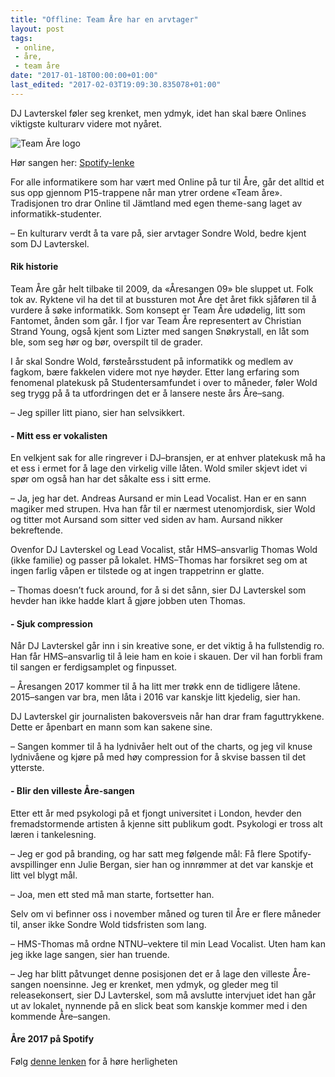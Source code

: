```yaml
---
title: "Offline: Team Åre har en arvtager"
layout: post
tags: 
 - online,
 - åre,
 - team åre
date: "2017-01-18T00:00:00+01:00"
last_edited: "2017-02-03T19:09:30.835078+01:00"
---
```

DJ Lavterskel føler seg krenket, men ydmyk, idet han skal bære Onlines viktigste kulturarv videre mot nyåret.

![Team Åre logo](https://online.ntnu.no/media/images/responsive/777924ea-fe69-49ab-9e98-2c5c8bd5ea94.png)

Hør sangen her: [Spotify-lenke](https://open.spotify.com/track/1FKYq1DN4DnHqLtdTF1xLf)

For alle informatikere som har vært med Online på tur til Åre, går det alltid et sus opp gjennom P15-trappene når man ytrer ordene «Team åre». Tradisjonen tro drar Online til Jämtland med egen theme-sang laget av informatikk-studenter.

– En kulturarv verdt å ta vare på, sier arvtager Sondre Wold, bedre kjent som DJ Lavterskel.

#### Rik historie

Team Åre går helt tilbake til 2009, da «Åresangen 09» ble sluppet ut. Folk tok av. Ryktene vil ha det til at bussturen mot Åre det året fikk sjåføren til å vurdere å søke informatikk. Som konsept er Team Åre udødelig, litt som Fantomet, ånden som går. I fjor var Team Åre representert av Christian Strand Young, også kjent som Lizter med sangen Snøkrystall, en låt som ble, som seg hør og bør, overspilt til de grader.

I år skal Sondre Wold, førsteårsstudent på informatikk og medlem av fagkom, bære fakkelen videre mot nye høyder. Etter lang erfaring som fenomenal platekusk på Studentersamfundet i over to måneder, føler Wold seg trygg på å ta utfordringen det er å lansere neste års Åre–sang.

– Jeg spiller litt piano, sier han selvsikkert.

#### - Mitt ess er vokalisten

En velkjent sak for alle ringrever i DJ–bransjen, er at enhver platekusk må ha et ess i ermet for å lage den virkelig ville låten. Wold smiler skjevt idet vi spør om også han har det såkalte ess i sitt erme.

– Ja, jeg har det. Andreas Aursand er min Lead Vocalist. Han er en sann magiker med strupen. Hva han får til er nærmest utenomjordisk, sier Wold og titter mot Aursand som sitter ved siden av ham. Aursand nikker bekreftende.

Ovenfor DJ Lavterskel og Lead Vocalist, står HMS–ansvarlig Thomas Wold (ikke familie) og passer på lokalet. HMS–Thomas har forsikret seg om at ingen farlig våpen er tilstede og at ingen trappetrinn er glatte.

– Thomas doesn’t fuck around, for å si det sånn, sier DJ Lavterskel som hevder han ikke hadde klart å gjøre jobben uten Thomas.

#### - Sjuk compression

Når DJ Lavterskel går inn i sin kreative sone, er det viktig å ha fullstendig ro. Han får HMS–ansvarlig til å leie ham en koie i skauen. Der vil han forbli fram til sangen er ferdigsamplet og finpusset.

– Åresangen 2017 kommer til å ha litt mer trøkk enn de tidligere låtene. 2015–sangen var bra, men låta i 2016 var kanskje litt kjedelig, sier han.

DJ Lavterskel gir journalisten bakoversveis når han drar fram faguttrykkene. Dette er åpenbart en mann som kan sakene sine.

– Sangen kommer til å ha lydnivåer helt out of the charts, og jeg vil knuse lydnivåene og kjøre på med høy compression for å skvise bassen til det ytterste.

#### - Blir den villeste Åre-sangen

Etter ett år med psykologi på et fjongt universitet i London, hevder den fremadstormende artisten å kjenne sitt publikum godt. Psykologi er tross alt læren i tankelesning.

– Jeg er god på branding, og har satt meg følgende mål: Få flere Spotify-avspillinger enn Julie Bergan, sier han og innrømmer at det var kanskje et litt vel blygt mål.

– Joa, men ett sted må man starte, fortsetter han.

Selv om vi befinner oss i november måned og turen til Åre er flere måneder til, anser ikke Sondre Wold tidsfristen som lang.

– HMS-Thomas må ordne NTNU–vektere til min Lead Vocalist. Uten ham kan jeg ikke lage sangen, sier han truende.

– Jeg har blitt påtvunget denne posisjonen det er å lage den villeste Åre-sangen noensinne. Jeg er krenket, men ydmyk, og gleder meg til releasekonsert, sier DJ Lavterskel, som må avslutte intervjuet idet han går ut av lokalet, nynnende på en slick beat som kanskje kommer med i den kommende Åre–sangen.

#### Åre 2017 på Spotify

Følg [denne lenken](https://open.spotify.com/track/1FKYq1DN4DnHqLtdTF1xLf) for å høre herligheten
